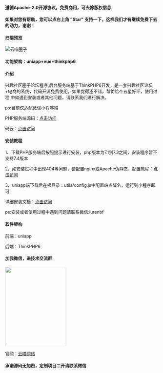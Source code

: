 #### 遵循Apache-2.0开源协议，免费商用，可去除版权信息

#### 如果对您有帮助，您可以点右上角 "Star" 支持一下，这样我们才有继续免费下去的动力，谢谢！

#### 扫描预览

![云喵圈子](https://www.ymeoo.cn/uploads/postImages/20201128/dbe83cd79554f0884812587fc2a0cd3d.jpg "云喵圈子.jpg")

#### 功能架构：uniapp+vue+thinkphp6

#### 介绍

兴趣社区圈子论坛程序,后台服务端基于ThinkPHP6开发，是一套兴趣社区论坛+电商的系统，代码开源免费使用，如果觉得还不错，帮忙给个五星好评，使用过程
中如遇到安装或者其他问题，请联系我们进行解决。

ps:目前仅适配微信小程序端


PHP服务端源码：[点击访问](https://www.ymeoo.cn/shop/goods-33.html)

码云：[点击访问](https://gitee.com/ym721/cloud-meow-uni)

#### 安装教程

1、下载PHP服务端后按照提示进行安装，php版本为7.1到7.3之间，安装程序暂不支持7.4版本

2、如安装过程中出现404等问题，请配置nginx或Apache伪静态，配置教程：[点击访问](https://www.kancloud.cn/manual/thinkphp5/177576)

3、uniapp端下载后在根目录：utils/config.js中配置站点域名，运行到小程序即可

详细安装文档：[点击访问](https://www.ymeoo.cn/p/67.html)

ps:安装或者使用过程中遇到问题请联系微信:lurenbf

#### 软件架构

前端：uniapp

后端：ThinkPHP6


#### 加我微信，进技术交流群
<img src="https://www.ymeoo.cn/uploads/postImages/20201228/1ce72d0d41390b4c786f9d0d665c4533.jpg" width = "200px" height = "260px" />

官网：[云喵网络](https://www.ymeoo.cn)

#### 承诺源码无加密，定制项目二开请联系微信